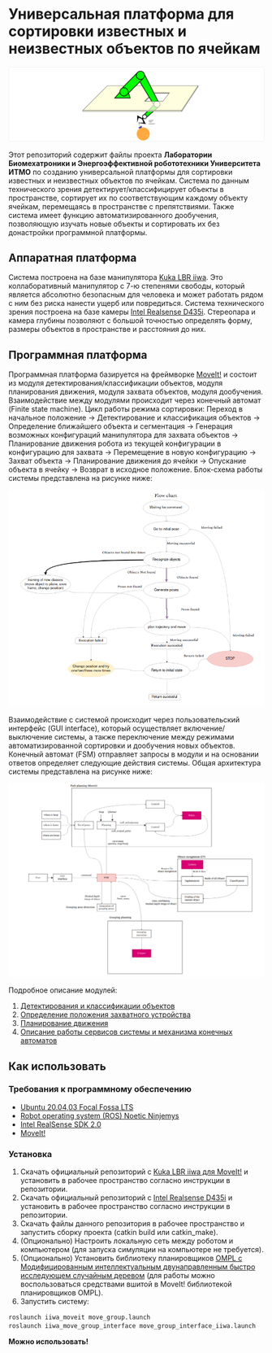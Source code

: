 # Универсальная платформа для сортировки известных и неизвестных объектов по ячейкам

![logo](docs/images/grasping_cell.svg)

Этот репозиторий содержит файлы проекта **Лаборатории Биомехатроники и Энергоэффективной робототехники Университета ИТМО** по созданию универсальной платформы для сортировки известных и неизвестных объектов по ячейкам. Система по данным технического зрения детектирует/классифицирует объекты в пространстве, сортирует их по соответствующим каждому объекту ячейкам, перемещаясь в пространстве с препятствиями. Также система имеет функцию автоматизированного дообучения, позволяющую изучать новые объекты и сортировать их без донастройки программной платформы.

## Аппаратная платформа

Система построена на базе манипулятора [Kuka LBR iiwa](https://www.kuka.com/ru-ru/%D0%BF%D1%80%D0%BE%D0%B4%D1%83%D0%BA%D1%86%D0%B8%D1%8F-%D1%83%D1%81%D0%BB%D1%83%D0%B3%D0%B8/%D0%BF%D1%80%D0%BE%D0%BC%D1%8B%D1%88%D0%BB%D0%B5%D0%BD%D0%BD%D0%B0%D1%8F-%D1%80%D0%BE%D0%B1%D0%BE%D1%82%D0%BE%D1%82%D0%B5%D1%85%D0%BD%D0%B8%D0%BA%D0%B0/%D0%BF%D1%80%D0%BE%D0%BC%D1%8B%D1%88%D0%BB%D0%B5%D0%BD%D0%BD%D1%8B%D0%B5-%D1%80%D0%BE%D0%B1%D0%BE%D1%82%D1%8B/lbr-iiwa). Это коллаборативный манипулятор с 7-ю степенями свободы, который является абсолютно безопасным для человека и может работать рядом с ним без риска нанести ущерб или повредиться.
Система технического зрения построена на базе камеры [Intel Realsense D435i](https://www.intelrealsense.com/depth-camera-d435i/). Стереопара и камера глубины позволяют с большой точностью определять форму, размеры объектов в пространстве и расстояния до них.

## Программная платформа

Программная платформа базируется на фреймворке [MoveIt!](https://moveit.ros.org/) и состоит из модуля детектирования/классификации объектов, модуля планирования движения, модуля захвата объектов, модуля дообучения. Взаимодействие между модулями происходит через конечный автомат (Finite state machine). Цикл работы режима сортировки: Переход в начальное положение -> Детектирование и классификация объектов -> Определение ближайшего объекта и сегментация -> Генерация возможных конфигураций манипулятора для захвата объектов -> Планирование движения робота из текущей конфигурации в конфигурацию для захвата -> Перемещение в новую конфигурацию -> Захват объекта -> Планирование движения до ячейки -> Опускание объекта в ячейку -> Возврат в исходное положение. Блок-схема работы системы представлена на рисунке ниже:

![flowchart](docs/images/flow_chart.png)

Взаимодействие с системой происходит через пользовательский интерфейс (GUI interface), который осуществляет включение/выключение системы, а также переключение между режимами автоматизированной сортировки и дообучения новых объектов. Конечный автомат (FSM) отправляет запросы в модули и на основании ответов определяет следующие действия системы. Общая архитектура системы представлена на рисунке ниже:

![architecture](docs/images/architecture.png)

Подробное описание модулей:
1. [Детектирования и классификации объектов](docs/cv_ru.md)
2. [Определение положения захватного устройства](docs/grasp_ru.md)
3. [Планирование движения](docs/plan_ru.md)
4. [Описание работы сервисов системы и механизма конечных автоматов](docs/fsm_ru.md)

## Как использовать

### Требования к программному обеспечению

- [Ubuntu 20.04,03 Focal Fossa LTS](https://releases.ubuntu.com/20.04/)
- [Robot operating system (ROS) Noetic Ninjemys](http://wiki.ros.org/noetic)
- [Intel RealSense SDK 2.0](https://www.intelrealsense.com/sdk-2/)
- [MoveIt!](https://moveit.ros.org/install/)

### Установка 

1. Скачать официальный репозиторий с [Kuka LBR iiwa для MoveIt!](https://github.com/IFL-CAMP/iiwa_stack) и установить в рабочее пространство согласно инструкции в репозитории.
2. Скачать официальный репозиторий с [Intel Realsense D435i](https://github.com/IntelRealSense/realsense-ros) и установить в рабочее пространство согласно инструкции в репозитории.
3. Скачать файлы данного репозитория в рабочее пространство и запустить сборку проекта (catkin build или catkin_make).
4. (Опционально) Настроить локальную сеть между роботом и компьютером (для запуска симуляции на компьютере не требуется).
5. (Опционально) Установить библиотеку планировщиков [OMPL с Модифицированным интеллектуальным двунаправленным быстро исследующем случайным деревом](https://github.com/IDovgopolik/ompl) (для работы можно воспользоваться средствами вшитой в MoveIt! библиотекой планировщиков OMPL).
6. Запустить систему:

```bash
roslaunch iiwa_moveit move_group.launch
roslaunch iiwa_move_group_interface move_group_interface_iiwa.launch
```
**Можно использовать!**